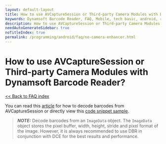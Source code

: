 ```yaml
---
layout: default-layout
title: How to use AVCaptureSession or Third-party Camera Modules with Dynamsoft Barcode Reader?
keywords: Dynamsoft Barcode Reader, FAQ, Mobile, tech basic, android, requirements
description: How to use AVCaptureSession or Third-party Camera Modules with Dynamsoft Barcode Reader?
needAutoGenerateSidebar: true
noTitleIndex: true
permalink: /programming/android/faq/no-camera-enhancer.html
---
```


# How to use AVCaptureSession or Third-party Camera Modules with Dynamsoft Barcode Reader?

[<< Back to FAQ index](index.md)


You can read this [article](../samples/no-camera-enhancer.md) for how to decode barcodes from AVCaptureSession or directly view this <a href="https://www.dynamsoft.com/barcode-reader/docs/mobile/programming/android/api-reference/primary-decode.html?ver=latest#get-imagedata-from-android-camera2" target="_blank">code snippet sample</a>. 

> **_NOTE:_** Decode barcodes from an `ImageData` object. The `ImageData` object stores the pixel buffer, width, height, stride and pixel format of the image. However, it is always recommended to use DBR in conjunction with DCE for the best results and performance.